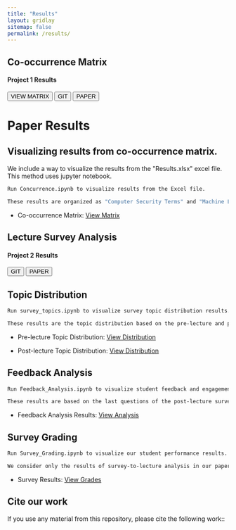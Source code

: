 ```yaml
---
title: "Results"
layout: gridlay
sitemap: false
permalink: /results/
---
```


<style>
img{
  border-radius: 10px;
}
iframe {
  width: 175px;
  display: inline;
  vertical-align:middle;
  <!-- margin-bottom:5px; -->
  <!-- margin-left:5px; -->
  <!-- border: 1px solid red; -->
}
.col-md-3 {
  margin:0;
  padding:0;
  margin-top:10px;
  margin-bottom:10px;
  display:block;
  overflow:hidden;
  text-align:center;
  display: table-cell;
  height: auto;
  float: none;
  background:white;
  border-radius:20px;
  <!-- border: 1px solid black; -->
}
</style>

## Co-occurrence Matrix

<div class="jumbotron">
<div class="row align-items-end">
<div class="col-md-12 col-sm-12">
<h4><b>Project 1 Results</b></h4>
<a href="https://docs.google.com/spreadsheets/d/e/2PACX-1vSlzZ3fRMdN2P2LnPjoNdOq5nD1CJ10mdDPOeryGm34sT664eso8VKEIItXu-_vYXYtTkl5S7MZBQJ8/pubhtml" target="_blank"><button class="btn btn-success btn-sm">VIEW MATRIX</button></a>
<a href="https://github.com/cslfiu/NSF_EAGER_SaTC_Project/blob/baeafab60bb6fe70ef0c112bac03a917f448d724/Concurrence.ipynb" target="_blank"><button class="btn btn-info btn-sm">GIT</button></a>
<a href="{{ site.url }}{{ site.baseurl }}/papers/example_proceeding.pdf" target="_blank"><button class="btn btn-danger btn-sm">PAPER</button></a> 


# Paper Results

## Visualizing results from co-occurrence matrix.
We include a way to visualize the results from the "Results.xlsx" excel file. This method uses jupyter notebook.

```bash
Run Concurrence.ipynb to visualize results from the Excel file.

These results are organized as "Computer Security Terms" and "Machine Learning Terms".
```
- Co-occurrence Matrix: [View Matrix](https://docs.google.com/spreadsheets/d/e/2PACX-1vSlzZ3fRMdN2P2LnPjoNdOq5nD1CJ10mdDPOeryGm34sT664eso8VKEIItXu-_vYXYtTkl5S7MZBQJ8/pubhtml)

</div>
</div>

## Lecture Survey Analysis

<div class="jumbotron">
<div class="row align-items-end">
<div class="col-md-12 col-sm-12">
<h4><b>Project 2 Results</b></h4>
<a href="https://github.com/cslfiu/NSF_Eager_SaTC_Project_2" target="_blank"><button class="btn btn-info btn-sm">GIT</button></a>
<a href="{{ site.url }}{{ site.baseurl }}/papers/example_proceeding.pdf" target="_blank"><button class="btn btn-danger btn-sm">PAPER</button></a> 

## Topic Distribution

```bash
Run survey_topics.ipynb to visualize survey topic distribution results.

These results are the topic distribution based on the pre-lecture and post-lecture surveys.
```
- Pre-lecture Topic Distribution: [View Distribution](https://colab.research.google.com/drive/1410NmX1utoXlFE-sM_5ru5obevfaExDV#scrollTo=oe2rNMR4x4Eb)

- Post-lecture Topic Distribution: [View Distribution](https://colab.research.google.com/drive/1410NmX1utoXlFE-sM_5ru5obevfaExDV#scrollTo=oe2rNMR4x4Eb)

## Feedback Analysis

```bash
Run Feedback_Analysis.ipynb to visualize student feedback and engagement analysis.

These results are based on the last questions of the post-lecture survey regarding the lecture.
```
- Feedback Analysis Results: [View Analysis](https://github.com/cslfiu/NSF_Eager_SaTC_Project_2/blob/main/Feedback_Analysis.ipynb)

## Survey Grading

```bash
Run Survey_Grading.ipynb to visualize our student performance results.

We consider only the results of survey-to-lecture analysis in our paper.
```
- Survey Results: [View Grades](https://github.com/cslfiu/NSF_Eager_SaTC_Project_2/blob/main/Survey_Grading.ipynb)

</div>
</div>

## Cite our work
If you use any material from this repository, please cite the following work::
